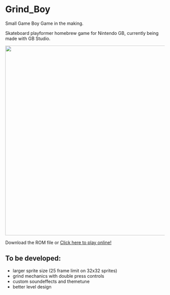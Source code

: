 # Grind_Boy
Small Game Boy Game in the making.

Skateboard playformer homebrew game for Nintendo GB, currently being made with GB Studio.

<p float="left">
  <img src="assets/git/preview.gif" width="600" />
</p>

Download the ROM file or [Click here to play online!](https://shellywell123.github.io/Grind_Boy/build/web/index.html)

## To be developed:

 - larger sprite size (25 frame limit on 32x32 sprites)
 - grind mechanics with double press controls
 - custom soundeffects and themetune
 - better level design
